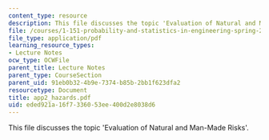 ```yaml
---
content_type: resource
description: This file discusses the topic 'Evaluation of Natural and Man-Made Risks'.
file: /courses/1-151-probability-and-statistics-in-engineering-spring-2005/eded921a16f7336053ee400d2e8038d6_app2_hazards.pdf
file_type: application/pdf
learning_resource_types:
- Lecture Notes
ocw_type: OCWFile
parent_title: Lecture Notes
parent_type: CourseSection
parent_uid: 91eb0b32-4b9e-7374-b85b-2bb1f623dfa2
resourcetype: Document
title: app2_hazards.pdf
uid: eded921a-16f7-3360-53ee-400d2e8038d6
---
```

This file discusses the topic 'Evaluation of Natural and Man-Made Risks'.

